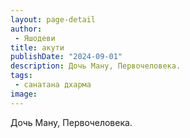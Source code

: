 ```yaml
---
layout: page-detail
author:
 - Яшодеви
title: акути
publishDate: "2024-09-01"
description: Дочь Ману, Первочеловека.
tags:
 - санатана дхарма
image: 
---
```


Дочь Ману, Первочеловека.

